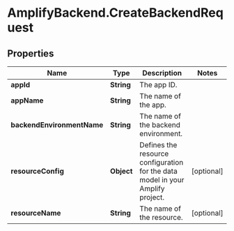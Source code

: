 # AmplifyBackend.CreateBackendRequest

## Properties

Name | Type | Description | Notes
------------ | ------------- | ------------- | -------------
**appId** | **String** | The app ID. | 
**appName** | **String** | The name of the app. | 
**backendEnvironmentName** | **String** | The name of the backend environment. | 
**resourceConfig** | **Object** | Defines the resource configuration for the data model in your Amplify project. | [optional] 
**resourceName** | **String** | The name of the resource. | [optional] 


